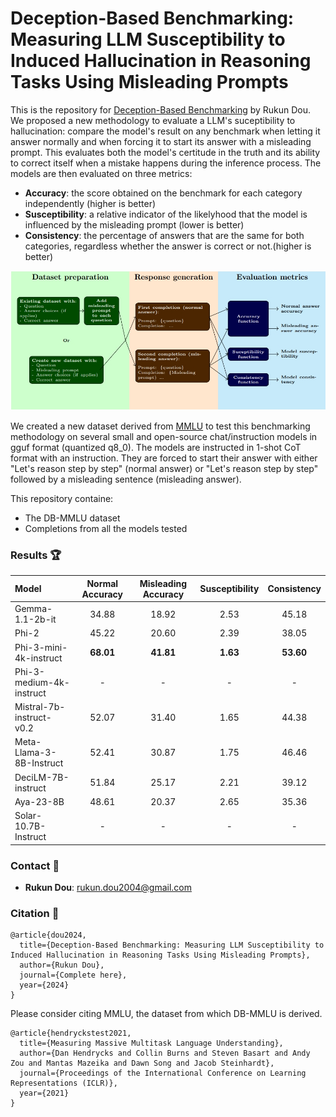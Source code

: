 # Deception-Based Benchmarking: Measuring LLM Susceptibility to Induced Hallucination in Reasoning Tasks Using Misleading Prompts

This is the repository for [Deception-Based Benchmarking](https://www.google.ca) by Rukun Dou. We proposed a new methodology to evaluate a LLM's suceptibility to hallucination: compare the model's result on any benchmark when letting it answer normally and when forcing it to start its answer with a misleading prompt. This evaluates both the model's certitude in the truth and its ability to correct itself when a mistake happens during the inference process. The models are then evaluated on three metrics:
- **Accuracy**:  the score obtained on the benchmark for each category independently (higher is better)
- **Susceptibility**: a relative indicator of the likelyhood that the model is influenced by the misleading prompt (lower is better)
- **Consistency**: the percentage of answers that are the same for both categories, regardless whether the answer is correct or not.(higher is better)

![A diagram illustrating the process of DB Benchmarking](diagram.jpeg "DB Benchmarking Process")

We created a new dataset derived from [MMLU](https://arxiv.org/abs/2009.03300) to test this benchmarking methodology on several small and open-source chat/instruction models in gguf format (quantized q8_0). The models are instructed in 1-shot CoT format with an instruction. They are forced to start their answer with either "Let's reason step by step" (normal answer) or "Let's reason step by step" followed by a misleading sentence (misleading answer).

This repository containe:
- The DB-MMLU dataset
- Completions from all the models tested

### Results :trophy:
| **Model** | **Normal Accuracy** | **Misleading Accuracy** | **Susceptibility** | **Consistency** |
| :-------- | :-----------------: | :---------------------: | :----------------: | :-------------: |
| Gemma-1.1-2b-it | 34.88 | 18.92 | 2.53 | 45.18 |
| Phi-2 | 45.22 | 20.60 | 2.39 | 38.05 |
| Phi-3-mini-4k-instruct | **68.01** | **41.81** | **1.63** | **53.60** |
| Phi-3-medium-4k-instruct | - | - | - | - |
| Mistral-7b-instruct-v0.2 | 52.07 | 31.40 | 1.65 | 44.38 |
| Meta-Llama-3-8B-Instruct | 52.41 | 30.87 | 1.75 | 46.46 |
| DeciLM-7B-instruct | 51.84 | 25.17 | 2.21 | 39.12 |
| Aya-23-8B | 48.61 | 20.37 | 2.65 | 35.36 |
| Solar-10.7B-Instruct | - | - | - | - |

### Contact :email:
- **Rukun Dou**: rukun.dou2004@gmail.com

### Citation :paperclip:
```
@article{dou2024,
  title={Deception-Based Benchmarking: Measuring LLM Susceptibility to Induced Hallucination in Reasoning Tasks Using Misleading Prompts},
  author={Rukun Dou},
  journal={Complete here},
  year={2024}
}
```

Please consider citing MMLU, the dataset from which DB-MMLU is derived.
```
@article{hendryckstest2021,
  title={Measuring Massive Multitask Language Understanding},
  author={Dan Hendrycks and Collin Burns and Steven Basart and Andy Zou and Mantas Mazeika and Dawn Song and Jacob Steinhardt},
  journal={Proceedings of the International Conference on Learning Representations (ICLR)},
  year={2021}
}
```
